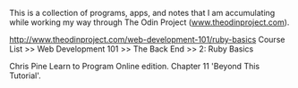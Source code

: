 This is a collection of programs, apps, and notes that I am accumulating while working my way through The Odin Project (www.theodinproject.com).

http://www.theodinproject.com/web-development-101/ruby-basics
Course List >> Web Development 101 >> The Back End >> 2: Ruby Basics

Chris Pine Learn to Program Online edition. Chapter 11 'Beyond This Tutorial'.